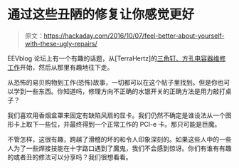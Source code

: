 # 通过这些丑陋的修复让你感觉更好

> 原文：<https://hackaday.com/2016/10/07/feel-better-about-yourself-with-these-ugly-repairs/>

EEVblog 论坛上有一个有趣的话题，从[TerraHertz]的[三角钉、方孔电容器维修工作](http://www.eevblog.com/forum/repair/show-us-your-ugly-repair/)开始，然后从那里有趣地往下走。

从恐怖的易贝购物到工作(恐怖)故事，一切都可以在这个帖子里找到。但是你也可以学到一些东西。你知道吗，修理方向不正确的水银开关的正确方法是用力敲打桌子？

我们喜欢用香烟盒罩来固定有缺陷风扇的显卡。我们仍然不确定是谁设法从一个图形卡上取下一些位，并最终得到一个正常工作的 PCI-e 卡。那只可能是巨魔。

不管怎样，这很有趣，跨越了滑稽的坏的和令人印象深刻的。如果这些人中的一些人为了一些焊接技能在十字路口遇到了魔鬼，我们不会感到惊讶。你们有谁有有趣的或者丑的修法可以分享吗？我们很想看看。